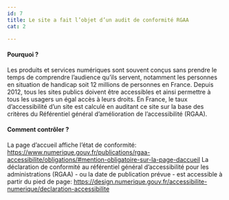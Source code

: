```yaml
---
id: 7
title: Le site a fait l’objet d’un audit de conformité RGAA
cat: 2

---
```


#### Pourquoi ?

Les produits et services numériques sont souvent conçus sans prendre le temps de comprendre l’audience qu’ils servent, notamment les personnes en situation de handicap soit 12 millions de personnes en France. Depuis 2012, tous les sites publics doivent être accessibles et ainsi permettre à tous les usagers un égal accès à leurs droits. En France, le taux d’accessibilité d’un site est calculé en auditant ce site sur la base des critères du Référentiel général d’amélioration de l’accessibilité (RGAA).

#### Comment contrôler ?


La page d’accueil affiche l’état de conformité: https://www.numerique.gouv.fr/publications/rgaa-accessibilite/obligations/#mention-obligatoire-sur-la-page-daccueil
La déclaration de conformité au référentiel général d’accessibilité pour les administrations (RGAA) - ou la date de publication prévue - est accessible à partir du pied de page: https://design.numerique.gouv.fr/accessibilite-numerique/declaration-accessibilite
